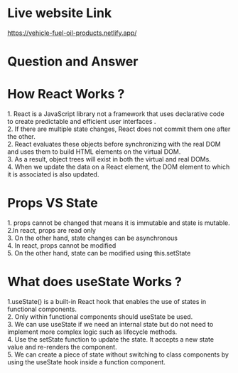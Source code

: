 # Live website Link

https://vehicle-fuel-oil-products.netlify.app/

# Question and Answer

<h1>How React Works ?</h1>
        <p>
          1. React is a JavaScript library not a framework that uses declarative code to create predictable and efficient user interfaces .  <br />
          2. If there are multiple state changes, React does not commit them one after the other. <br />
          2. React evaluates these objects before synchronizing with the real DOM and uses them to build HTML elements on the virtual DOM. <br />
          3. As a result, object trees will exist in both the virtual and real DOMs. <br />
          4.  When we update the data on a React element, the DOM element to which it is associated is also updated.
        </p>
        <h1>Props VS  State</h1>
        <p>
          1. props cannot be changed that means it is immutable and state is mutable. <br />
          2.In react, props are read only <br />
          3. On the other hand, state  changes can be asynchronous <br />
          4. In react, props cannot be modified <br />
          5. On the other hand, state can be modified using this.setState
        </p>
        <h1>What does useState Works ?</h1>
      <p>
       1.useState() is a built-in React hook that enables the use of states in functional components. <br />
       2. Only within functional components should useState be used. <br />
       3. We can use useState if we need an internal state but do not need to implement more complex logic such as lifecycle methods. <br />
        4. Use the setState function to update the state. It accepts a new state value and re-renders the component. <br />
        5. We can create a piece of state without switching to class components by using the useState hook inside a function component.
      </p>
